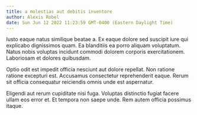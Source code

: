 ```yaml
---
title: a molestias aut debitis inventore
author: Alexis Robel
date: Sun Jun 12 2022 11:23:59 GMT-0400 (Eastern Daylight Time)
---
```

Iusto eaque natus similique beatae a. Ex eaque dolore sed suscipit iure qui explicabo dignissimos quam. Ea blanditiis ea porro aliquam voluptatum. Natus nobis voluptas incidunt commodi dolorem corporis exercitationem. Laboriosam et dolores quibusdam.

 Optio odit est impedit officia nesciunt aut dolore repellat. Non ratione ratione excepturi est. Accusamus consectetur reprehenderit eaque. Rerum sit officia consequatur reiciendis omnis unde est aspernatur.

 Eligendi aut rerum cupiditate nisi fuga. Voluptas distinctio fugiat facere ullam eos error et. Et tempora non saepe unde. Rem autem officia possimus itaque.